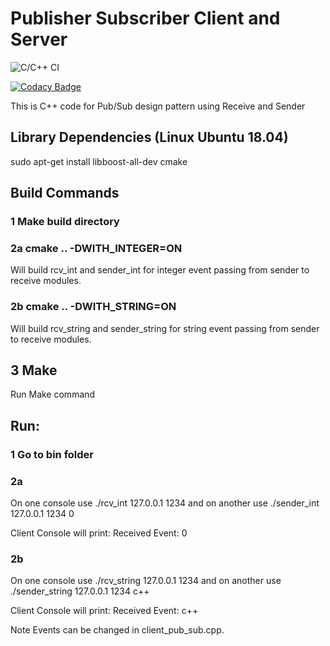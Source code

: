 # Publisher Subscriber Client and Server

![C/C++ CI](https://github.com/abhinema/pub_sub_client/workflows/C/C++%20CI/badge.svg?branch=master)

[![Codacy Badge](https://api.codacy.com/project/badge/Grade/ccfaa45653fb409694ea7508edf144c7)](https://app.codacy.com/manual/abhinema/pub_sub_client?utm_source=github.com&utm_medium=referral&utm_content=abhinema/pub_sub_client&utm_campaign=Badge_Grade_Dashboard)

This is C++ code for Pub/Sub design pattern using Receive and Sender 

## Library Dependencies (Linux Ubuntu 18.04)
sudo apt-get install libboost-all-dev cmake

## Build Commands

### 1 Make build directory

### 2a cmake .. -DWITH_INTEGER=ON
Will build rcv_int and sender_int for integer event passing from sender to receive modules.

### 2b cmake .. -DWITH_STRING=ON
Will build rcv_string and sender_string for string event passing from sender to receive modules.

## 3 Make
Run Make command

## Run:
### 1 Go to bin folder

### 2a 
On one console use ./rcv_int 127.0.0.1 1234 
and on another use ./sender_int 127.0.0.1 1234 0

Client Console will print:  Received Event: 0

### 2b
On one console use ./rcv_string 127.0.0.1 1234 
and on another use ./sender_string 127.0.0.1 1234 c++

Client Console will print:  Received Event: c++

Note
Events can be changed in client_pub_sub.cpp.
